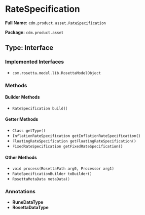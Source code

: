 # RateSpecification

**Full Name:** `cdm.product.asset.RateSpecification`

**Package:** `cdm.product.asset`

## Type: Interface

### Implemented Interfaces

- `com.rosetta.model.lib.RosettaModelObject`

### Methods

#### Builder Methods

- `RateSpecification build()`

#### Getter Methods

- `Class getType()`
- `InflationRateSpecification getInflationRateSpecification()`
- `FloatingRateSpecification getFloatingRateSpecification()`
- `FixedRateSpecification getFixedRateSpecification()`

#### Other Methods

- `void process(RosettaPath arg0, Processor arg1)`
- `RateSpecificationBuilder toBuilder()`
- `RosettaMetaData metaData()`

### Annotations

- **RuneDataType**
- **RosettaDataType**

